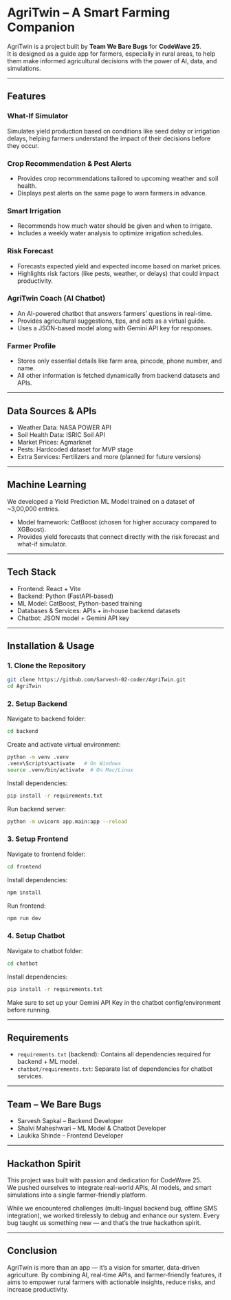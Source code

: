 # AgriTwin – A Smart Farming Companion

AgriTwin is a project built by **Team We Bare Bugs** for **CodeWave 25**.  
It is designed as a guide app for farmers, especially in rural areas, to help them make informed agricultural decisions with the power of AI, data, and simulations.  

---

## Features  

### What-If Simulator  
Simulates yield production based on conditions like seed delay or irrigation delays, helping farmers understand the impact of their decisions before they occur.  

### Crop Recommendation & Pest Alerts  
- Provides crop recommendations tailored to upcoming weather and soil health.  
- Displays pest alerts on the same page to warn farmers in advance.  

### Smart Irrigation  
- Recommends how much water should be given and when to irrigate.  
- Includes a weekly water analysis to optimize irrigation schedules.  

### Risk Forecast  
- Forecasts expected yield and expected income based on market prices.  
- Highlights risk factors (like pests, weather, or delays) that could impact productivity.  

### AgriTwin Coach (AI Chatbot)  
- An AI-powered chatbot that answers farmers’ questions in real-time.  
- Provides agricultural suggestions, tips, and acts as a virtual guide.  
- Uses a JSON-based model along with Gemini API key for responses.  

### Farmer Profile  
- Stores only essential details like farm area, pincode, phone number, and name.  
- All other information is fetched dynamically from backend datasets and APIs.  

---

## Data Sources & APIs  

- Weather Data: NASA POWER API  
- Soil Health Data: ISRIC Soil API  
- Market Prices: Agmarknet  
- Pests: Hardcoded dataset for MVP stage  
- Extra Services: Fertilizers and more (planned for future versions)  

---

## Machine Learning  

We developed a Yield Prediction ML Model trained on a dataset of ~3,00,000 entries.  
- Model framework: CatBoost (chosen for higher accuracy compared to XGBoost).  
- Provides yield forecasts that connect directly with the risk forecast and what-if simulator.  

---

## Tech Stack  

- Frontend: React + Vite  
- Backend: Python (FastAPI-based)  
- ML Model: CatBoost, Python-based training  
- Databases & Services: APIs + in-house backend datasets  
- Chatbot: JSON model + Gemini API key  

---

## Installation & Usage  

### 1. Clone the Repository  
```bash
git clone https://github.com/Sarvesh-02-coder/AgriTwin.git
cd AgriTwin
```

### 2. Setup Backend  
Navigate to backend folder:  
```bash
cd backend
```

Create and activate virtual environment:  
```bash
python -m venv .venv
.venv\Scripts\activate   # On Windows
source .venv/bin/activate  # On Mac/Linux
```

Install dependencies:  
```bash
pip install -r requirements.txt
```

Run backend server:  
```bash
python -m uvicorn app.main:app --reload
```

### 3. Setup Frontend  
Navigate to frontend folder:  
```bash
cd frontend
```

Install dependencies:  
```bash
npm install
```

Run frontend:  
```bash
npm run dev
```

### 4. Setup Chatbot  
Navigate to chatbot folder:  
```bash
cd chatbot
```

Install dependencies:  
```bash
pip install -r requirements.txt
```

Make sure to set up your Gemini API Key in the chatbot config/environment before running.  

---

## Requirements  

- `requirements.txt` (backend): Contains all dependencies required for backend + ML model.  
- `chatbot/requirements.txt`: Separate list of dependencies for chatbot services.  

---

## Team – We Bare Bugs  

- Sarvesh Sapkal – Backend Developer  
- Shalvi Maheshwari – ML Model & Chatbot Developer  
- Laukika Shinde – Frontend Developer  

---

## Hackathon Spirit  

This project was built with passion and dedication for CodeWave 25.  
We pushed ourselves to integrate real-world APIs, AI models, and smart simulations into a single farmer-friendly platform.  

While we encountered challenges (multi-lingual backend bug, offline SMS integration), we worked tirelessly to debug and enhance our system. Every bug taught us something new — and that’s the true hackathon spirit.  

---

## Conclusion  

AgriTwin is more than an app — it’s a vision for smarter, data-driven agriculture. By combining AI, real-time APIs, and farmer-friendly features, it aims to empower rural farmers with actionable insights, reduce risks, and increase productivity.  
